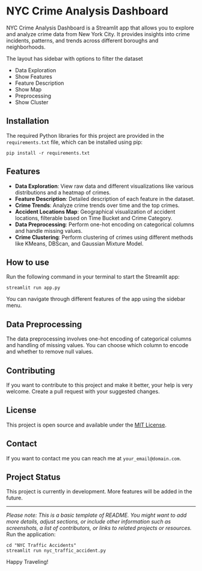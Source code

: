 # NYC Crime Analysis Dashboard

NYC Crime Analysis Dashboard is a Streamlit app that allows you to explore and analyze crime data from New York City. It provides insights into crime incidents, patterns, and trends across different boroughs and neighborhoods.

The layout has sidebar with options to filter the dataset
- Data Exploration
- Show Features
- Feature Description
- Show Map
- Preprocessing
- Show Cluster

## Installation

The required Python libraries for this project are provided in the `requirements.txt` file, which can be installed using pip:

```shell
pip install -r requirements.txt
```

## Features

- **Data Exploration**: View raw data and different visualizations like various distributions and a heatmap of crimes.
- **Feature Description**: Detailed description of each feature in the dataset.
- **Crime Trends**: Analyze crime trends over time and the top crimes.
- **Accident Locations Map**: Geographical visualization of accident locations, filterable based on Time Bucket and Crime Category.
- **Data Preprocessing**: Perform one-hot encoding on categorical columns and handle missing values.
- **Crime Clustering**: Perform clustering of crimes using different methods like KMeans, DBScan, and Gaussian Mixture Model.

## How to use

Run the following command in your terminal to start the Streamlit app:

```shell
streamlit run app.py
```

You can navigate through different features of the app using the sidebar menu.

## Data Preprocessing

The data preprocessing involves one-hot encoding of categorical columns and handling of missing values. You can choose which column to encode and whether to remove null values. 

## Contributing

If you want to contribute to this project and make it better, your help is very welcome. Create a pull request with your suggested changes.

## License

This project is open source and available under the [MIT License](LICENSE).

## Contact

If you want to contact me you can reach me at `your_email@domain.com`.

## Project Status

This project is currently in development. More features will be added in the future.

---

*Please note: This is a basic template of README. You might want to add more details, adjust sections, or include other information such as screenshots, a list of contributors, or links to related projects or resources.*
Run the application:
```
cd "NYC Traffic Accidents"
streamlit run nyc_traffic_accident.py
```

Happy Traveling!
